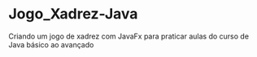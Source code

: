 # Jogo_Xadrez-Java
Criando um jogo de xadrez com JavaFx para praticar aulas do curso de Java básico ao avançado
